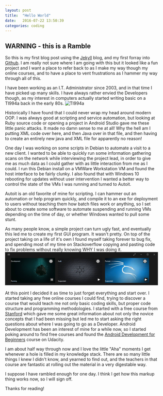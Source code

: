 ```yaml
---
layout: post
title:  "Hello World"
date:   2016-07-22 13:50:39
categories: coding
---
```

## WARNING - this is a Ramble

So this is my first blog post using the [Jekyll][jekyll] blog, and my first forray into [Github][github]. I am really not sure where I am going with this but it looked like a fun project and I want a place to refer back to as I make my way though my online courses, and to have a place to vent frustrations as I hammer my way through all of this.

I have been working as an I.T. Administrator since 2003, and in that time I have picked up many skills. I have always rather envied the Developers though, as my interest in computers actually started writing basic on a TI994a back in the early 80s. ![TI994a](http://www.oldcomputers.net/pics/ti-994a.jpg)

Historically I have found that I could never wrap my head around modern OOP. I was always good at scripting and service automation, but looking at Ruby source code or opening a project in Android Studio gave me these little panic attacks. It made no damn sense to me at all! Why the hell am I putting XML code over here, and then Java over in that file, and then having to create an entirely new java and XML file for apparently no reason!

One day I was working on some scripts in Debian to automate a visit to a new client. I wanted to be able to quickly run some information gathering scans on the network while interviewing the project lead, in order to give me as much data as I could gather with as little interaction from me as I could. I run this Debian install on a VMWare Workstation VM and found the host interface to be fairly clunky. I also found that with Windows 10 rebooting for updates without user intervention I wanted a better way to control the state of the VMs I was running and turned to Autoit.

Autoit is an old favorite of mine for scripting. I can hammer out an automation or help program quickly, and compile it to an exe for deployment to users without teaching them how batch files work or anything, so I set about to create some software to automate suspending and running VMs depending on the time of day, or whether Windows wanted to pull some stunt.

As many people know, a simple project can turn ugly fast, and eventually this led me to create my first GUI program. It wasn't pretty. On top of the project taking on a life of it's own I found myself taking forever to bug fix, and spending most of my time on Stackoverflow copying and pasting code to fix problems without really knowing WHY I was doing it.
 ![VMWare Quick](/assets/VMWareQuick.png)

 At this point I decided it as time to just forget everything and start over. I started taking any free online courses I could find, trying to discover a course that would teach me not only basic coding skills, but proper code structure and programming methodologies. I started with a free course from [Stanford][stanford] which gave me some great information about not only the novice concepts that I had been missing but led me to start asking the right questions about where I was going to go as a Developer. Android Development has been an interest of mine for a while now, so I started poking around to find free courses and found the [Android Development for Beginners][udacity] course on Udacity.

 I am about half way through now and I love the little "Aha" moments I get whenever a hole is filled in my knowledge stack. There are so many little things I knew I didn't know, and yearned to find out, and the teachers in that course are fantastic at rolling out the material in a very digestable way.

 I suppose I have rambled enough for one day. I think I get how this markup thing works now, so I will sign off.

 Thanks for reading!

[jekyll]:      http://jekyllrb.com
[github]:   https://github.com/
[udacity]: https://classroom.udacity.com/courses/ud837
[stanford]: http://web.stanford.edu/class/cs106a/
